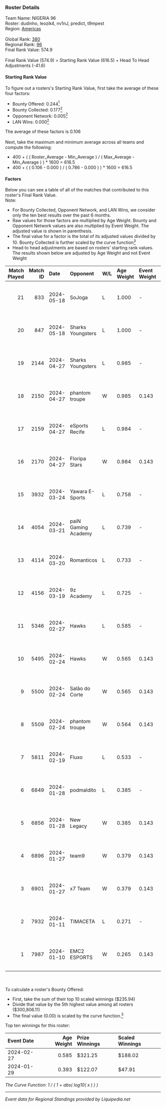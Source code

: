 ### Roster Details<br />
Team Name: NIGERIA 96<br />
Roster: dudinho, leozik4, nv1nJ, predict, t9mpest<br />
Region: [Americas]( ../standings_americas.md)<br />
<br />
Global Rank: [380](../standings_global.md)<br />
Regional Rank: [96]( ../standings_americas.md)<br />
Final Rank Value:  574.9<br />
<br />
Final Rank Value (574.9) = Starting Rank Value (616.5) + Head To Head Adjustments (-41.6)<br />

#### Starting Rank Value<br />
To figure out a rosters's Starting Rank Value, first take the average of these four factors:<br />
- Bounty Offered: 0.244[<sup>1</sup>](#table2)
- Bounty Collected: 0.177[<sup>2</sup>](#table1)
- Opponent Network: 0.005[<sup>2</sup>](#table1)
- LAN Wins: 0.000[<sup>2</sup>](#table1)

The average of these factors is 0.106<br />
<br />
Next, take the maximum and minimum average across all teams and compute the following:<br />
- 400 + ( ( Roster_Average - Min_Average ) / ( Max_Average - Min_Average ) ) * 1600 = 616.5
- 400 + ( ( 0.106 - 0.000 ) / ( 0.786 - 0.000 ) ) * 1600 = 616.5


#### Factors<br />
Below you can see a table of all of the matches that contributed to this roster's Final Rank Value.<br />
Note:<br />

- For Bounty Collected, Opponent Network, and LAN Wins, we consider only the ten best results over the past 6 months.
- Raw values for those factors are multiplied by Age Weight. Bounty and Opponent Network values are also multiplied by Event Weight. The adjusted value is shown in parenthesis.
- The final value for a factor is the total of its adjusted values divided by 10. Bounty Collected is further scaled by the curve function[<sup>3</sup>](#curveFunction)
- Head to head adjustments are based on rosters' starting rank values. The results shown below are adjusted by Age Weight and not Event Weight
<span id="table1"></span><br />


| Match Played | Match ID | Date       | Opponent            | W/L | Age Weight | Event Weight | Bounty Collected | Opponent Network | LAN Wins  | H2H Adj. | Roster                                    |
| -: | -: | :- | :- | :- | :- | :- | :- | :- | :- | -: | :- |
|           21 |      833 | 2024-05-18 | SoJoga              | L   | 1.000      | -            | -                | -                | -         |   -15.25 | dudinho, leozik4, nv1nJ, predict, t9mpest |
|           20 |      847 | 2024-05-18 | Sharks Youngsters   | L   | 1.000      | -            | -                | -                | -         |   -13.65 | dudinho, leozik4, nv1nJ, predict, t9mpest |
|           19 |     2144 | 2024-04-27 | Sharks Youngsters   | L   | 0.985      | -            | -                | -                | -         |   -14.24 | archy, emut1, leozik4, nv1nJ, t9mpest     |
|           18 |     2150 | 2024-04-27 | phantom troupe      | W   | 0.985      | 0.143        | 0.000 (0.000)    | 0.032 (0.005)    | 0 (0.000) |    14.08 | archy, emut1, leozik4, nv1nJ, t9mpest     |
|           17 |     2159 | 2024-04-27 | eSports Recife      | L   | 0.984      | -            | -                | -                | -         |   -12.66 | archy, emut1, leozik4, nv1nJ, t9mpest     |
|           16 |     2170 | 2024-04-27 | Floripa Stars       | W   | 0.984      | 0.143        | 0.001 (0.000)    | 0.144 (0.020)    | 0 (0.000) |    17.23 | archy, emut1, leozik4, nv1nJ, t9mpest     |
|           15 |     3932 | 2024-03-24 | Yawara E-Sports     | L   | 0.758      | -            | -                | -                | -         |    -8.12 | deemO, leozik4, nv1nJ, predict, t9mpest   |
|           14 |     4054 | 2024-03-21 | paiN Gaming Academy | L   | 0.739      | -            | -                | -                | -         |    -7.94 | deemO, leozik4, nv1nJ, predict, t9mpest   |
|           13 |     4114 | 2024-03-20 | Romanticos          | L   | 0.733      | -            | -                | -                | -         |   -10.68 | deemO, leozik4, nv1nJ, predict, t9mpest   |
|           12 |     4156 | 2024-03-19 | 9z Academy          | L   | 0.725      | -            | -                | -                | -         |   -10.42 | deemO, leozik4, nv1nJ, predict, t9mpest   |
|           11 |     5346 | 2024-02-27 | Hawks               | L   | 0.585      | -            | -                | -                | -         |    -8.62 | deemO, leozik4, nv1nJ, predict, t9mpest   |
|           10 |     5495 | 2024-02-24 | Hawks               | W   | 0.565      | 0.143        | 0.001 (0.000)    | 0.083 (0.007)    | 0 (0.000) |     9.46 | deemO, leozik4, nv1nJ, predict, t9mpest   |
|            9 |     5500 | 2024-02-24 | Salão do Corte      | W   | 0.565      | 0.143        | 0.000 (0.000)    | 0.046 (0.004)    | 0 (0.000) |     9.20 | deemO, leozik4, nv1nJ, predict, t9mpest   |
|            8 |     5509 | 2024-02-24 | phantom troupe      | W   | 0.564      | 0.143        | 0.000 (0.000)    | 0.111 (0.009)    | 0 (0.000) |     8.62 | deemO, leozik4, nv1nJ, predict, t9mpest   |
|            7 |     5811 | 2024-02-19 | Fluxo               | L   | 0.533      | -            | -                | -                | -         |    -1.94 | leozik4, nv1nJ, predict, rN, t9mpest      |
|            6 |     6849 | 2024-01-28 | podmaldito          | L   | 0.385      | -            | -                | -                | -         |    -6.62 | archy, deemO, dudinho, leozik4, t9mpest   |
|            5 |     6856 | 2024-01-28 | New Legacy          | W   | 0.385      | 0.143        | 0.000 (0.000)    | 0.021 (0.001)    | 0 (0.000) |     5.32 | archy, deemO, dudinho, leozik4, t9mpest   |
|            4 |     6896 | 2024-01-27 | team9               | W   | 0.379      | 0.143        | 0.000 (0.000)    | 0.000 (0.000)    | 0 (0.000) |     4.00 | archy, deemO, dudinho, leozik4, t9mpest   |
|            3 |     6901 | 2024-01-27 | x7 Team             | W   | 0.379      | 0.143        | 0.000 (0.000)    | 0.000 (0.000)    | 0 (0.000) |     2.75 | archy, deemO, dudinho, leozik4, t9mpest   |
|            2 |     7932 | 2024-01-11 | TIMACETA            | L   | 0.271      | -            | -                | -                | -         |    -4.09 | archy, dudinho, nv1nJ, sigma, t9mpest     |
|            1 |     7987 | 2024-01-10 | EMC2 ESPORTS        | W   | 0.265      | 0.143        | 0.000 (0.000)    | 0.000 (0.000)    | 0 (0.000) |     1.90 | archy, dudinho, nv1nJ, sigma, t9mpest     |

<br />
<span id="table2"></span><br />
To calculate a roster's Bounty Offered:<br />

- First, take the sum of their top 10 scaled winnings ($235.94)
- Divide that value by the 5th highest value among all rosters ($300,806.11)
- The final value (0.00) is scaled by the curve function.[<sup>3</sup>](#curveFunction)

Top ten winnings for this roster:<br />

| Event Date | Age Weight | Prize Winnings | Scaled Winnings |
| :- | -: | :- | :- |
| 2024-02-27 |      0.585 | $321.25        | $188.02         |
| 2024-01-29 |      0.393 | $122.07        | $47.91          |


<span id="curveFunction"></span>_The Curve Function: 1 / ( 1 + abs( log10( x ) ) )_<br />

---
_Event data for Regional Standings provided by Liquipedia.net_<br />

